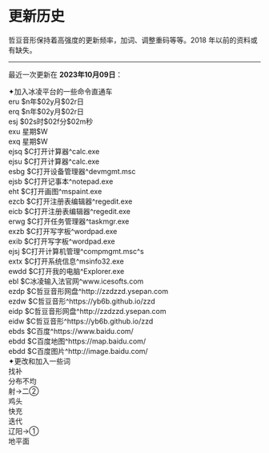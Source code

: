 
# 更新历史

哲豆音形保持着高强度的更新频率，加词、调整重码等等。2018 年以前的资料或有缺失。

*****

最近一次更新在 **2023年10月09日**：

<article>
✦加入冰凌平台的一些命令直通车<br>
eru	$n年$02y月$02r日<br>
erq	$n年$02y月$02r日<br>
esj	$02s时$02f分$02m秒<br>
exu	星期$W<br>
exq	星期$W<br>
ejsq	$C打开计算器^calc.exe<br>
ejsu	$C打开计算器^calc.exe<br>
esbg	$C打开设备管理器^devmgmt.msc<br>
ejsb	$C打开记事本^notepad.exe<br>
eht	$C打开画图^mspaint.exe<br>
ezcb	$C打开注册表编辑器^regedit.exe<br>
eicb	$C打开注册表编辑器^regedit.exe<br>
erwg	$C打开任务管理器^taskmgr.exe<br>
exzb	$C打开写字板^wordpad.exe<br>
exib	$C打开写字板^wordpad.exe<br>
ejsj	$C打开计算机管理^compmgmt.msc^s<br>
extx	$C打开系统信息^msinfo32.exe<br>
ewdd	$C打开我的电脑^Explorer.exe<br>
ebl	$C冰凌输入法官网^www.icesofts.com<br>
ezdp	$C哲豆音形网盘^http://zzdzzd.ysepan.com<br>
ezdw	$C哲豆音形^https://yb6b.github.io/zzd<br>
eidp	$C哲豆音形网盘^http://zzdzzd.ysepan.com<br>
eidw	$C哲豆音形^https://yb6b.github.io/zzd<br>
ebds	$C百度^https://www.baidu.com/<br>
ebdd	$C百度地图^https://map.baidu.com/<br>
ebdd	$C百度图片^http://image.baidu.com/<br>
✦更改和加入一些词<br>
找补<br>
分布不均<br>
射→二②<br>
鸡头<br>
快充<br>
迭代<br>
辽阳→①<br>
地平面<br>
</article>

